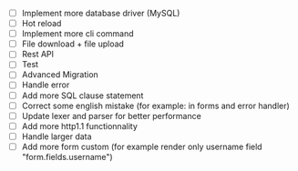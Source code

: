 - [ ] Implement more database driver (MySQL)
- [ ] Hot reload
- [ ] Implement more cli command
- [ ] File download + file upload
- [ ] Rest API
- [ ] Test
- [ ] Advanced Migration
- [ ] Handle error
- [ ] Add more SQL clause statement
- [ ] Correct some english mistake (for example: in forms and error handler)
- [ ] Update lexer and parser for better performance
- [ ] Add more http1.1 functionnality
- [ ] Handle larger data
- [ ] Add more form custom (for example render only username field "form.fields.username")
